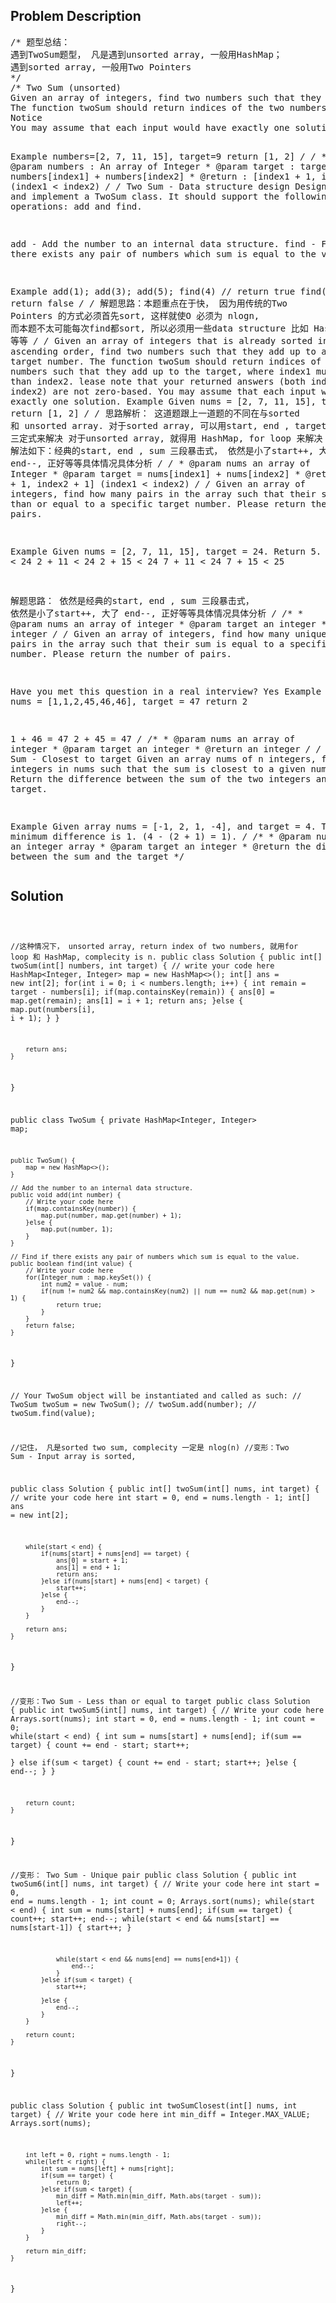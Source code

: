 <!--
<style>
  body { font-family: Arial, sans-serif; }
  .container { max-width: 700px; margin: 0 auto; padding: 10px; }
  .comment-block { background-color: #f9f9f9; padding: 10px; border-left: 5px solid #ccc; overflow-wrap: break-word; white-space: pre-wrap; }
  .code-block { background-color: #f4f4f4; padding: 10px; border: 1px solid #ddd; overflow-wrap: break-word; white-space: pre-wrap; }
</style>
-->

<div class='container'>
<h2>Problem Description</h2>
<div class='comment-block'>
<pre>
/* 题型总结：
遇到TwoSum题型， 凡是遇到unsorted array, 一般用HashMap；
遇到sorted array, 一般用Two Pointers
*/
/* Two Sum (unsorted)
Given an array of integers, find two numbers such that they add up to a specific target number.
The function twoSum should return indices of the two numbers such that they add up to the target, where index1 must be less than index2. Please note that your returned answers (both index1 and index2) are NOT zero-based.
Notice
You may assume that each input would have exactly one solution

Example
numbers=[2, 7, 11, 15], target=9
return [1, 2]
*/
    /*
     * @param numbers : An array of Integer
     * @param target : target = numbers[index1] + numbers[index2]
     * @return : [index1 + 1, index2 + 1] (index1 < index2)
     */
/* Two Sum - Data structure design 
Design and implement a TwoSum class. It should support the following operations: add and find.

add - Add the number to an internal data structure.
find - Find if there exists any pair of numbers which sum is equal to the value.

Example
add(1); add(3); add(5);
find(4) // return true
find(7) // return false
*/
/*
解题思路：本题重点在于快， 因为用传统的Two Pointers 的方式必须首先sort, 这样就使O 必须为 nlogn,
而本题不太可能每次find都sort, 所以必须用一些data structure 比如 HashMap 等等
*/
/*
Given an array of integers that is already sorted in ascending order, 
find two numbers such that they add up to a specific target number.
The function twoSum should return indices of the two numbers such that they add up to the target, 
where index1 must be less than index2. 
lease note that your returned answers (both index1 and index2) are not zero-based.
You may assume that each input would have exactly one solution.
Example
Given nums = [2, 7, 11, 15], target = 9
return [1, 2]
*/
/*
思路解析： 这道题跟上一道题的不同在与sorted 和 unsorted array.
对于sorted array, 可以用start, end , target 三定式来解决
对于unsorted array, 就得用 HashMap, for loop 来解决
解法如下：经典的start, end , sum 三段暴击式， 依然是小了start++, 大了 end--, 正好等等具体情况具体分析
*/
    /*
     * @param nums an array of Integer
     * @param target = nums[index1] + nums[index2]
     * @return [index1 + 1, index2 + 1] (index1 < index2)
     */
/*
Given an array of integers, 
find how many pairs in the array such that their sum is less than or equal to a specific target number. 
Please return the number of pairs.

Example
Given nums = [2, 7, 11, 15], target = 24. 
Return 5. 
2 + 7 < 24
2 + 11 < 24
2 + 15 < 24
7 + 11 < 24
7 + 15 < 25

解题思路： 依然是经典的start, end , sum 三段暴击式， 依然是小了start++, 大了 end--, 正好等等具体情况具体分析
*/
    /**
     * @param nums an array of integer
     * @param target an integer
     * @return an integer
     */
/*
Given an array of integers, find how many unique pairs in the array such that their sum is equal to a specific target number. 
Please return the number of pairs.

Have you met this question in a real interview? Yes
Example
Given nums = [1,1,2,45,46,46], target = 47
return 2

1 + 46 = 47
2 + 45 = 47
*/
    /**
     * @param nums an array of integer
     * @param target an integer
     * @return an integer
     */
/* Two Sum - Closest to target
Given an array nums of n integers, find two integers in nums such that the sum is closest to a given number, target.
Return the difference between the sum of the two integers and the target.

Example
Given array nums = [-1, 2, 1, -4], and target = 4.
The minimum difference is 1. (4 - (2 + 1) = 1).
*/
    /**
     * @param nums an integer array
     * @param target an integer
     * @return the difference between the sum and the target
     */
</pre>
</div>

<h2>Solution</h2>
<div class='code-block'>
<pre><code class='language-java'>





//这种情况下， unsorted array, return index of two numbers, 就用for loop 和 HashMap, complecity is n.
public class Solution {
    public int[] twoSum(int[] numbers, int target) {
        // write your code here
        HashMap<Integer, Integer> map = new HashMap<>();
        int[] ans = new int[2];
        for(int i = 0; i < numbers.length; i++) {
            int remain = target - numbers[i];
            if(map.containsKey(remain)) {
                ans[0] = map.get(remain);
                ans[1] = i + 1;
                return ans;
            }else {
                map.put(numbers[i], i + 1);
            }
        }
        
        return ans;
    }
}





public class TwoSum {
    private HashMap<Integer, Integer> map;
    
    public TwoSum() {
        map = new HashMap<>();
    }

    // Add the number to an internal data structure.
    public void add(int number) {
        // Write your code here
        if(map.containsKey(number)) {
            map.put(number, map.get(number) + 1);
        }else {
            map.put(number, 1);
        }
    }

    // Find if there exists any pair of numbers which sum is equal to the value.
    public boolean find(int value) {
        // Write your code here
        for(Integer num : map.keySet()) {
            int num2 = value - num;
            if(num != num2 && map.containsKey(num2) || num == num2 && map.get(num) > 1) {
                return true;
            }
        }
        return false;
    }
}


// Your TwoSum object will be instantiated and called as such:
// TwoSum twoSum = new TwoSum();
// twoSum.add(number);
// twoSum.find(value);


//记住， 凡是sorted two sum, complecity 一定是 nlog(n)
//变形：Two Sum - Input array is sorted, 

public class Solution {
    public int[] twoSum(int[] nums, int target) {
        // write your code here
        int start = 0, end = nums.length - 1;
        int[] ans = new int[2];
        
        while(start < end) {
            if(nums[start] + nums[end] == target) {
                ans[0] = start + 1;
                ans[1] = end + 1;
                return ans;
            }else if(nums[start] + nums[end] < target) {
                start++;
            }else {
                end--;
            }
        }
        
        return ans;
    }
}


//变形：Two Sum - Less than or equal to target 
public class Solution {
    public int twoSum5(int[] nums, int target) {
        // Write your code here
        Arrays.sort(nums);
        int start = 0, end = nums.length - 1;
        int count = 0;
        while(start < end) {
            int sum = nums[start] + nums[end];
            if(sum == target) {
                count += end - start;
                start++;               
            }
            else if(sum < target) {
                count += end - start;
                start++;
            }else {
                end--;
            }
        }
       
        return count;
    }
}

//变形： Two Sum - Unique pair
public class Solution {
    public int twoSum6(int[] nums, int target) {
        // Write your code here
        int start = 0, end = nums.length - 1;
        int count = 0;
        Arrays.sort(nums);
        while(start < end) {
            int sum = nums[start] + nums[end];
            if(sum == target) {
                count++;
                start++;
                end--;
                while(start < end && nums[start] == nums[start-1]) {
                    start++;
                }
                
                while(start < end && nums[end] == nums[end+1]) {
                    end--;
                }
            }else if(sum < target) {
                start++;
                
            }else {
                end--;
            }
        }
        
        return count;
    }
}



public class Solution {
    public int twoSumClosest(int[] nums, int target) {
        // Write your code here
        int min_diff = Integer.MAX_VALUE;
        Arrays.sort(nums);
        
        int left = 0, right = nums.length - 1;
        while(left < right) {
            int sum = nums[left] + nums[right];
            if(sum == target) {
                return 0;
            }else if(sum < target) {
                min_diff = Math.min(min_diff, Math.abs(target - sum));
                left++;
            }else {
                min_diff = Math.min(min_diff, Math.abs(target - sum));
                right--;                
            }
        }
        
        return min_diff;
    }
}














</code></pre>
</div>
</div>
